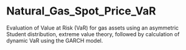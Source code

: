 # Natural_Gas_Spot_Price_VaR
Evaluation of Value at Risk (VaR) for gas assets using an asymmetric Student distribution, extreme value theory, followed by calculation of dynamic VaR using the GARCH model.
